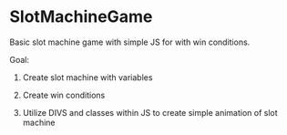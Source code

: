 # SlotMachineGame

Basic slot machine game with simple JS for with win conditions.

Goal:



1. Create slot machine with variables


2. Create win conditions


3. Utilize DIVS and classes within JS to create simple animation of slot machine


